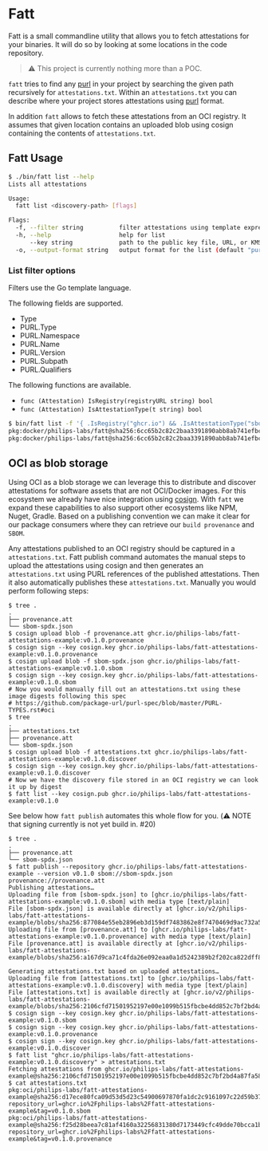 # Fatt

Fatt is a small commandline utility that allows you to fetch attestations for your binaries. It will do so by looking at some locations in the code repository.

> :warning: This project is currently nothing more than a POC.

`fatt` tries to find any [purl][] in your project by searching the given path recursively for `attestations.txt`. Within an `attestations.txt` you can describe where your project stores attestations using [purl][] format.

In addition `fatt` allows to fetch these attestations from an OCI registry. It assumes that given location contains an uploaded blob using cosign containing the contents of `attestations.txt`.

## Fatt Usage

```bash
$ ./bin/fatt list --help
Lists all attestations

Usage:
  fatt list <discovery-path> [flags]

Flags:
  -f, --filter string          filter attestations using template expressions
  -h, --help                   help for list
      --key string             path to the public key file, URL, or KMS URI
  -o, --output-format string   output format for the list (default "purl")
```

### List filter options

Filters use the Go template language.

The following fields are supported.

* Type
* PURL.Type
* PURL.Namespace
* PURL.Name
* PURL.Version
* PURL.Subpath
* PURL.Qualifiers

The following functions are available.

* `func (Attestation) IsRegistry(registryURL string) bool`
* `func (Attestation) IsAttestationType(t string) bool`

```bash
$ bin/fatt list -f '{ .IsRegistry("ghcr.io") && .IsAttestationType("sbom") }'
pkg:docker/philips-labs/fatt@sha256:6cc65b2c82c2baa3391890abb8ab741efbcbc87baff3b06d5797afacb314ddd9?repository_url=ghcr.io&attestation_type=sbom
pkg:docker/philips-labs/fatt@sha256:6cc65b2c82c2baa3391890abb8ab741efbcbc87baff3b06d5797afacb314ddd9?repository_url=ghcr.io&attestation_type=sbom
```

## OCI as blob storage

Using OCI as a blob storage we can leverage this to distribute and discover attestations for software assets that are not OCI/Docker images. For this ecosystem we already have nice integration using [cosign](https://github.com/sigstore/cosign). With `fatt` we expand these capabilities to also support other ecosystems like NPM, Nuget, Gradle. Based on a publishing convention we can make it clear for our package consumers where they can retrieve our `build provenance` and `SBOM`.

Any attestations published to an OCI registry should be captured in a `attestations.txt`. Fatt publish command automates the manual steps to upload the attestations using cosign and then generates an `attestations.txt` using PURL references of the published attestations. Then it also automatically publishes these `attestations.txt`. Manually you would perform following steps:

```shell
$ tree .
.
├── provenance.att
└── sbom-spdx.json
$ cosign upload blob -f provenance.att ghcr.io/philips-labs/fatt-attestations-example:v0.1.0.provenance
$ cosign sign --key cosign.key ghcr.io/philips-labs/fatt-attestations-example:v0.1.0.provenance
$ cosign upload blob -f sbom-spdx.json ghcr.io/philips-labs/fatt-attestations-example:v0.1.0.sbom
$ cosign sign --key cosign.key ghcr.io/philips-labs/fatt-attestations-example:v0.1.0.sbom
# Now you would manually fill out an attestations.txt using these image digests following this spec
# https://github.com/package-url/purl-spec/blob/master/PURL-TYPES.rst#oci
$ tree
.
├── attestations.txt
├── provenance.att
└── sbom-spdx.json
$ cosign upload blob -f attestations.txt ghcr.io/philips-labs/fatt-attestations-example:v0.1.0.discover
$ cosign sign --key cosign.key ghcr.io/philips-labs/fatt-attestations-example:v0.1.0.discover
# Now we have the discovery file stored in an OCI registry we can look it up by digest
$ fatt list --key cosign.pub ghcr.io/philips-labs/fatt-attestations-example:v0.1.0
```

See below how `fatt publish` automates this whole flow for you. (:warning: NOTE that signing currently is not yet build in. #20)

```shell
$ tree .
.
├── provenance.att
└── sbom-spdx.json
$ fatt publish --repository ghcr.io/philips-labs/fatt-attestations-example --version v0.1.0 sbom://sbom-spdx.json provenance://provenance.att
Publishing attestations…
Uploading file from [sbom-spdx.json] to [ghcr.io/philips-labs/fatt-attestations-example:v0.1.0.sbom] with media type [text/plain]
File [sbom-spdx.json] is available directly at [ghcr.io/v2/philips-labs/fatt-attestations-example/blobs/sha256:877084e55eb2896eb3d159df7483862e8f7470469d9ac732a54da2298bcf456c]
Uploading file from [provenance.att] to [ghcr.io/philips-labs/fatt-attestations-example:v0.1.0.provenance] with media type [text/plain]
File [provenance.att] is available directly at [ghcr.io/v2/philips-labs/fatt-attestations-example/blobs/sha256:a167d9ca71c4fda26e092eaa0a1d5242389b2f202ca822dff8f088faf8cce00e]

Generating attestations.txt based on uploaded attestations…
Uploading file from [attestations.txt] to [ghcr.io/philips-labs/fatt-attestations-example:v0.1.0.discovery] with media type [text/plain]
File [attestations.txt] is available directly at [ghcr.io/v2/philips-labs/fatt-attestations-example/blobs/sha256:2106cfd71501952197e00e1099b515fbcbe4dd852c7bf2bd4a87fa58d3bae0d7]
$ cosign sign --key cosign.key ghcr.io/philips-labs/fatt-attestations-example:v0.1.0.sbom
$ cosign sign --key cosign.key ghcr.io/philips-labs/fatt-attestations-example:v0.1.0.provenance
$ cosign sign --key cosign.key ghcr.io/philips-labs/fatt-attestations-example:v0.1.0.discover
$ fatt list "ghcr.io/philips-labs/fatt-attestations-example:v0.1.0.discovery" > attestations.txt
Fetching attestations from ghcr.io/philips-labs/fatt-attestations-example@sha256:2106cfd71501952197e00e1099b515fbcbe4dd852c7bf2bd4a87fa58d3bae0d7…
$ cat attestations.txt
pkg:oci/philips-labs/fatt-attestations-example@sha256:d17ece80fca09d53d5d23c54900697870fa1dc2c9161097c22d59b3775b88cc0?repository_url=ghcr.io%2Fphilips-labs%2Ffatt-attestations-example&tag=v0.1.0.sbom
pkg:oci/philips-labs/fatt-attestations-example@sha256:f25d28beea7c81af4160a32256831380d7173449cfc49dde70bcca1b697f9c7e?repository_url=ghcr.io%2Fphilips-labs%2Ffatt-attestations-example&tag=v0.1.0.provenance
```

[purl]: https://github.com/package-url/purl-spec "A minimal specification and implementation of purl aka. a Package 'mostly universal' URL."
